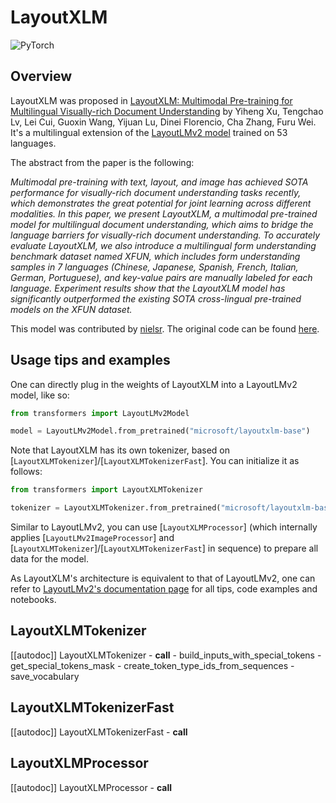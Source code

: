 <!--Copyright 2021 The HuggingFace Team. All rights reserved.

Licensed under the Apache License, Version 2.0 (the "License"); you may not use this file except in compliance with
the License. You may obtain a copy of the License at

http://www.apache.org/licenses/LICENSE-2.0

Unless required by applicable law or agreed to in writing, software distributed under the License is distributed on
an "AS IS" BASIS, WITHOUT WARRANTIES OR CONDITIONS OF ANY KIND, either express or implied. See the License for the
specific language governing permissions and limitations under the License.

⚠️ Note that this file is in Markdown but contain specific syntax for our doc-builder (similar to MDX) that may not be
rendered properly in your Markdown viewer.

-->

# LayoutXLM

<img alt="PyTorch" src="https://img.shields.io/badge/PyTorch-DE3412?style=flat&logo=pytorch&logoColor=white">

## Overview

LayoutXLM was proposed in [LayoutXLM: Multimodal Pre-training for Multilingual Visually-rich Document Understanding](https://arxiv.org/abs/2104.08836) by Yiheng Xu, Tengchao Lv, Lei Cui, Guoxin Wang, Yijuan Lu, Dinei Florencio, Cha
Zhang, Furu Wei. It's a multilingual extension of the [LayoutLMv2 model](https://arxiv.org/abs/2012.14740) trained
on 53 languages.

The abstract from the paper is the following:

*Multimodal pre-training with text, layout, and image has achieved SOTA performance for visually-rich document
understanding tasks recently, which demonstrates the great potential for joint learning across different modalities. In
this paper, we present LayoutXLM, a multimodal pre-trained model for multilingual document understanding, which aims to
bridge the language barriers for visually-rich document understanding. To accurately evaluate LayoutXLM, we also
introduce a multilingual form understanding benchmark dataset named XFUN, which includes form understanding samples in
7 languages (Chinese, Japanese, Spanish, French, Italian, German, Portuguese), and key-value pairs are manually labeled
for each language. Experiment results show that the LayoutXLM model has significantly outperformed the existing SOTA
cross-lingual pre-trained models on the XFUN dataset.*

This model was contributed by [nielsr](https://huggingface.co/nielsr). The original code can be found [here](https://github.com/microsoft/unilm).

## Usage tips and examples

One can directly plug in the weights of LayoutXLM into a LayoutLMv2 model, like so:

```python
from transformers import LayoutLMv2Model

model = LayoutLMv2Model.from_pretrained("microsoft/layoutxlm-base")
```

Note that LayoutXLM has its own tokenizer, based on
[`LayoutXLMTokenizer`]/[`LayoutXLMTokenizerFast`]. You can initialize it as
follows:

```python
from transformers import LayoutXLMTokenizer

tokenizer = LayoutXLMTokenizer.from_pretrained("microsoft/layoutxlm-base")
```

Similar to LayoutLMv2, you can use [`LayoutXLMProcessor`] (which internally applies
[`LayoutLMv2ImageProcessor`] and
[`LayoutXLMTokenizer`]/[`LayoutXLMTokenizerFast`] in sequence) to prepare all
data for the model.

<Tip>

As LayoutXLM's architecture is equivalent to that of LayoutLMv2, one can refer to [LayoutLMv2's documentation page](layoutlmv2) for all tips, code examples and notebooks.
</Tip>

## LayoutXLMTokenizer

[[autodoc]] LayoutXLMTokenizer
    - __call__
    - build_inputs_with_special_tokens
    - get_special_tokens_mask
    - create_token_type_ids_from_sequences
    - save_vocabulary

## LayoutXLMTokenizerFast

[[autodoc]] LayoutXLMTokenizerFast
    - __call__

## LayoutXLMProcessor

[[autodoc]] LayoutXLMProcessor
    - __call__
